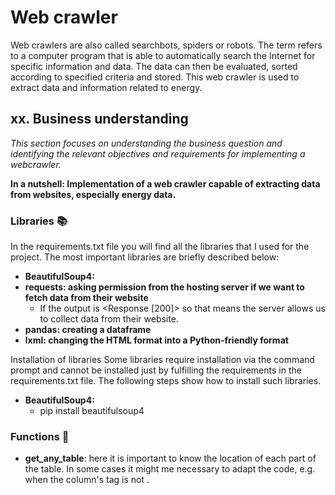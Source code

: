 # Web crawler
Web crawlers are also called searchbots, spiders or robots. The term refers to a computer program that is able to automatically search the Internet for specific information and data. The data can then be evaluated, sorted according to specified criteria and stored. 
This web crawler is used to extract data and information related to energy. 


## xx. Business understanding 
*This section focuses on understanding the business question and identifying the relevant objectives and requirements for implementing a webcrawler.*

**In a nutshell: Implementation of a web crawler capable of extracting data from websites, especially energy data.**

### Libraries 📚
In the requirements.txt file you will find all the libraries that I used for the project. The most important libraries are briefly described below:
- **BeautifulSoup4:** 
- **requests: asking permission from the hosting server if we want to fetch data from their website**
  - If the output is <Response [200]> so that means the server allows us to collect data from their website. 
- **pandas: creating a dataframe**
- **lxml: changing the HTML format into a Python-friendly format**

Installation of libraries
Some libraries require installation via the command prompt and cannot be installed just by fulfilling the requirements in the requirements.txt file. The following steps show how to install such libraries.
- **BeautifulSoup4:** 
  - pip install beautifulsoup4


### Functions 🧰
- **get_any_table**: here it is important to know the location of each part of the table. In some cases it might me necessary to adapt the code, e.g. when the column's tag is not <th>.
